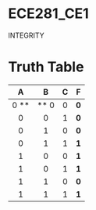 ECE281_CE1
==========

INTEGRITY

# Truth Table


|  A |  B  |  C  |  **F** |
|:--:|:--: |:--: |:--:|
| 0  **|**  0  |  0  |  **0** |
| 0  |  0  |  1  |  **0** |
| 0  |  1  |  0  |  **0** |
| 0  |  1  |  1  |  **1** |
| 1  |  0  |  0  |  **1** |
| 1  |  0  |  1  |  **1** |
| 1  |  1  |  0  |  **0** |
| 1  |  1  |  1  |  **1** |
